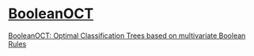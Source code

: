 # [BooleanOCT](https://arxiv.org/abs/2401.16133)
[BooleanOCT: Optimal Classification Trees based on multivariate Boolean Rules](https://arxiv.org/abs/2401.16133)

